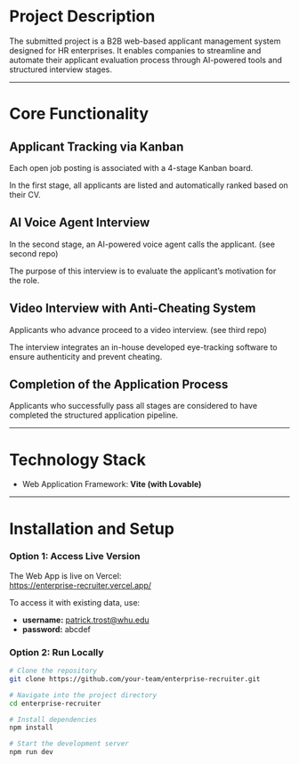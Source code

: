 # Project Description

The submitted project is a B2B web-based applicant management system designed for HR enterprises. It enables companies to streamline and automate their applicant evaluation process through AI-powered tools and structured interview stages.

---

# Core Functionality

## Applicant Tracking via Kanban
Each open job posting is associated with a 4-stage Kanban board.  

In the first stage, all applicants are listed and automatically ranked based on their CV.

## AI Voice Agent Interview
In the second stage, an AI-powered voice agent calls the applicant. (see second repo)  

The purpose of this interview is to evaluate the applicant’s motivation for the role.

## Video Interview with Anti-Cheating System
Applicants who advance proceed to a video interview. (see third repo)  

The interview integrates an in-house developed eye-tracking software to ensure authenticity and prevent cheating.

## Completion of the Application Process
Applicants who successfully pass all stages are considered to have completed the structured application pipeline.

---

# Technology Stack
- Web Application Framework: **Vite (with Lovable)**

---

# Installation and Setup

### Option 1: Access Live Version
The Web App is live on Vercel:  
https://enterprise-recruiter.vercel.app/  

To access it with existing data, use:  
- **username:** patrick.trost@whu.edu  
- **password:** abcdef  

### Option 2: Run Locally
```bash
# Clone the repository
git clone https://github.com/your-team/enterprise-recruiter.git

# Navigate into the project directory
cd enterprise-recruiter

# Install dependencies
npm install

# Start the development server
npm run dev
